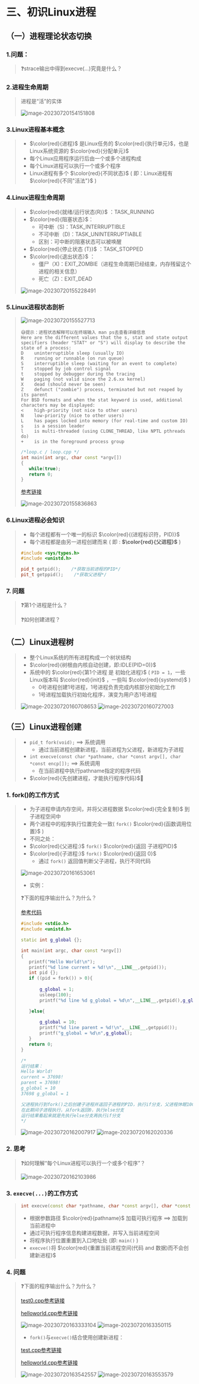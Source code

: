 # 三、初识Linux进程

## （一）进程理论状态切换

### 1.问题：

> ❓strace输出中得到execve(…)究竟是什么？

### 2.进程生命周期

> 进程是“活”的实体
>
> <img src="三、初识Linux进程.assets/image-20230720154151808.png" alt="image-20230720154151808" />

### 3.Linux进程基本概念

> * $\color{red}{进程}$ 是Linux任务的 $\color{red}{执行单元}$，也是Linux系统资源的 $\color{red}{分配单元}$
> * 每个Linux应用程序运行后由一个或多个进程构成
> * 每个Linux进程可以执行一个或多个程序
> * Linux进程有多个 $\color{red}{不同状态}$ ( 即：Linux进程有 $\color{red}{不同"活法"}$ )

### 4.Linux进程生命周期

> * $\color{red}{就绪/运行状态(R)}$ ：TASK_RUNNING
> * $\color{red}{阻塞状态}$：
>   * 可中断（S)：TASK_INTERRUPTIBLE
>   * 不可中断（D)：TASK_UNINTERRUPTIABLE
>   * 区别：可中断的阻塞状态可以被唤醒
> * $\color{red}{停止状态 (T)}$ ：TASK_STOPPED
> * $\color{red}{退出状态}$ ：
>   * 僵尸（X)：EXIT_ZOMBIE（进程生命周期已经结束，内存残留这个进程的相关信息）
>   * 死亡（Z)：EXIT_DEAD
>
> <img src="三、初识Linux进程.assets/image-20230720155228491.png" alt="image-20230720155228491" />

### 5.Linux进程状态剖析

>![image-20230720155527713](三、初识Linux进程.assets/image-20230720155527713.png)
>
>```
>😅提示：进程状态解释可以在终端输入 man ps去查看详细信息
>Here are the different values that the s, stat and state output specifiers (header "STAT" or "S") will display to describe the state of a process:
>D    uninterruptible sleep (usually IO)
>R    running or runnable (on run queue)
>S    interruptible sleep (waiting for an event to complete)
>T    stopped by job control signal
>t    stopped by debugger during the tracing
>W    paging (not valid since the 2.6.xx kernel)
>X    dead (should never be seen)
>Z    defunct ("zombie") process, terminated but not reaped by its parent
>For BSD formats and when the stat keyword is used, additional characters may be displayed:
><    high-priority (not nice to other users)
>N    low-priority (nice to other users)
>L    has pages locked into memory (for real-time and custom IO)
>s    is a session leader
>l    is multi-threaded (using CLONE_THREAD, like NPTL pthreads do)
>+    is in the foreground process group
>
>```
>
>```c++
>/*loop.c / loop.cpp */
>int main(int argc, char const *argv[])
>{
>    while(true);
>    return 0;
>}
>```
>
>[参考链接](https://github.com/WONGZEONJYU/Linux_System_Program/blob/main/2.Process/loop.cpp)
>
><img src="三、初识Linux进程.assets/image-20230720155836863.png" alt="image-20230720155836863" />

### 6.Linux进程必会知识

>* 每个进程都有一个唯一的标识 $\color{red}{(进程标识符，PID)}$
>* 每个进程都是由另一进程创建而来 ( 即 : **$\color{red}{父进程}$** )
>
>```c++
>#include <sys/types.h>
>#include <unistd.h>
>
>pid_t getpid();    /*获取当前进程的PID*/
>pit_t getppid();    /*获取父进程*/
>
>```
>

### 7. 问题

>❓第1个进程是什么？
>
>❓如何创建进程？

## （二）Linux进程树

> * 整个Linux系统的所有进程构成一个树状结构
> * $\color{red}{树根由内核自动创建，即:IDLE(PID=0)}$
> * 系统中的 $\color{red}{第1个进程 是 初始化进程}$ ( `PID = 1`，一些Linux版本叫 $\color{red}{init}$ ，一些叫 $\color{red}{systemd}$ )
>   * 0号进程创建1号进程，1号进程负责完成内核部分初始化工作
>   * 1号进程加载执行初始化程序，演变为用户态1号进程
>
> <img src="三、初识Linux进程.assets/image-20230720160708653.png" alt="image-20230720160708653" />
>
> <img src="三、初识Linux进程.assets/image-20230720160727003.png" alt="image-20230720160727003" />

## （三）Linux进程创建

> * `pid_t fork(void);` ==> 系统调用
>   * 通过当前进程创建新进程，当前进程为父进程，新进程为子进程
> * `int execve(const char *pathname, char *const argv[], char *const encp[]);` ==> 系统调用
>   * 在当前进程中执行pathname指定的程序代码
> * $\color{red}{先创建进程，才能执行程序代码}$🔰

### 1. fork()的工作方式

>* 为子进程申请内存空间，并将父进程数据 $\color{red}{完全复制}$ 到子进程空间中
>* 两个进程中的程序执行位置完全一致( `fork()` $\color{red}{函数调用位置}$ )
>* 不同之处：
>  * $\color{red}{父进程:}$ `fork()` $\color{red}{返回 子进程PID}$
>  * $\color{red}{子进程:}$ `fork()` $\color{red}{返回 0}$
>    * 通过 `fork()` 返回值判断父子进程，执行不同代码
>
><img src="三、初识Linux进程.assets/image-20230720161653061.png" alt="image-20230720161653061" />
>
>* 实例：
>
>❓下面的程序输出什么？为什么？
>
>[参考代码](https://github.com/WONGZEONJYU/Linux_System_Program/blob/main/2.Process/main.cpp)
>
>```c++
>#include <stdio.h>
>#include <unistd.h>
>
>static int g_global {};
>
>int main(int argc, char const *argv[])
>{
>    printf("Hello World!\n");
>    printf("%d line current = %d!\n",__LINE__,getpid());
>    int pid {};
>    if ((pid = fork()) > 0){
>        
>        g_global = 1;
>        usleep(100);
>        printf("%d line %d g_global = %d\n",__LINE__,getpid(),g_global);
>
>    }else{
>        
>        g_global = 10;
>        printf("%d line parent = %d!\n",__LINE__,getppid());
>        printf("g_global = %d\n",g_global);
>    }
>    return 0;
>}
>
>/*
>运行结果：
>Hello World!
>current = 37698!
>parent = 37698!
>g_global = 10
>37698 g_global = 1
>
>父进程执行到fork()之后创建子进程并返回子进程的PID，执行if分支，父进程休眠100us
>在此期间子进程执行，从fork返回0，执行else分支
>运行结果看起来就是先执行else分支再执行if分支 
>*/   
>```
>
><img src="三、初识Linux进程.assets/image-20230720162007917.png" alt="image-20230720162007917" />
>
><img src="三、初识Linux进程.assets/image-20230720162020336.png" alt="image-20230720162020336" />

### 2. 思考

> ❓如何理解“每个Linux进程可以执行一个或多个程序”？
>
><img src="三、初识Linux进程.assets/image-20230720162103986.png" alt="image-20230720162103986" />

### 3. `execve(...)`的工作方式

>```c++
>int execve(const char *pathname, char *const argv[], char *const encp[]);
>```
>
>* 根据参数路径 $\color{red}{pathname}$ 加载可执行程序 ==> 加载到当前进程中
>* 通过可执行程序信息构建进程数据，并写入当前进程空间
>* 将程序执行位置重置到入口地址处 (即: `main()` )
>* `execve()`将 $\color{red}{重置当前进程空间(代码 and 数据)而不会创建新进程}$

### 4. 问题

>❓下面的程序输出什么？为什么？
>
>[test0.cpp参考链接](https://github.com/WONGZEONJYU/Linux_System_Program/blob/main/2.Process/test0.cpp)
>
>[helloworld.cpp参考链接](https://github.com/WONGZEONJYU/Linux_System_Program/blob/main/2.Process/helloworld.cpp)
>
><img src="三、初识Linux进程.assets/image-20230720163333104.png" alt="image-20230720163333104" />
>
><img src="三、初识Linux进程.assets/image-20230720163350115.png" alt="image-20230720163350115" />
>
>- `fork()`与`execve()`结合使用创建新进程：
>
>[test.cpp参考链接](https://github.com/WONGZEONJYU/Linux_System_Program/blob/main/2.Process/test.cpp)
>
>[helloworld.cpp参考链接](https://github.com/WONGZEONJYU/Linux_System_Program/blob/main/2.Process/helloworld.cpp)
>
><img src="三、初识Linux进程.assets/image-20230720163542557.png" alt="image-20230720163542557" />
>
><img src="三、初识Linux进程.assets/image-20230720163553579.png" alt="image-20230720163553579" />

